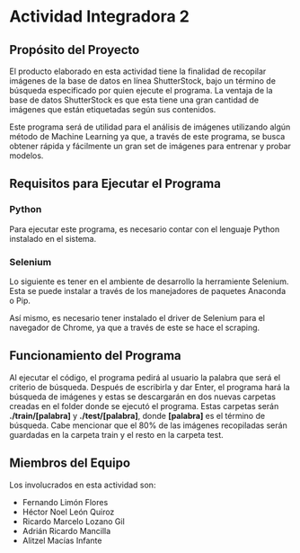 # Actividad Integradora 2

## Propósito del Proyecto
El producto elaborado en esta actividad tiene la finalidad de recopilar imágenes de la base de datos en línea ShutterStock, bajo un término de búsqueda especificado por quien ejecute el programa. La ventaja de la base de datos ShutterStock es que esta tiene una gran cantidad de imágenes que están etiquetadas según sus contenidos.

Este programa será de utilidad para el análisis de imágenes utilizando algún método de Machine Learning ya que, a través de este programa, se busca obtener rápida y fácilmente un gran set de imágenes para entrenar y probar modelos.

## Requisitos para Ejecutar el Programa

### Python
Para ejecutar este programa, es necesario contar con el lenguaje Python instalado en el sistema.

### Selenium
Lo siguiente es tener en el ambiente de desarrollo la herramiente Selenium. Esta se puede instalar a través de los manejadores de paquetes Anaconda o Pip.

Así mismo, es necesario tener instalado el driver de Selenium para el navegador de Chrome, ya que a través de este se hace el scraping.

## Funcionamiento del Programa
Al ejecutar el código, el programa pedirá al usuario la palabra que será el criterio de búsqueda. Después de escribirla y dar Enter, el programa hará la búsqueda de imágenes y estas se descargarán en dos nuevas carpetas creadas en el folder donde se ejecutó el programa. Estas carpetas serán **./train/[palabra]** y **./test/[palabra]**, donde **[palabra]** es el término de búsqueda. Cabe mencionar que el 80% de las imágenes recopiladas serán guardadas en la carpeta train y el resto en la carpeta test. 

## Miembros del Equipo
Los involucrados en esta actividad son:
-	Fernando Limón Flores
-	Héctor Noel León Quiroz
-	Ricardo Marcelo Lozano Gil
-	Adrián Ricardo Mancilla
-	Alitzel Macías Infante
